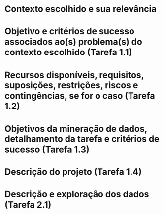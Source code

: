 # Contexto escolhido e sua relevância

# Objetivo e critérios de sucesso associados ao(s) problema(s) do contexto escolhido (Tarefa 1.1)

# Recursos disponíveis, requisitos, suposições, restrições, riscos e contingências, se for o caso (Tarefa 1.2)

# Objetivos da mineração de dados, detalhamento da tarefa e critérios de sucesso (Tarefa 1.3)

# Descrição do projeto (Tarefa 1.4)

# Descrição e exploração dos dados (Tarefa 2.1) 
